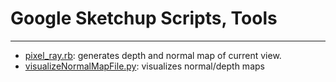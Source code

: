 # Google Sketchup Scripts, Tools

---

* [pixel_ray.rb](https://github.com/AmirooR/sketchup-tools/blob/master/pixel_ray.rb): generates depth and normal map of current view.
* [visualizeNormalMapFile.py](https://github.com/AmirooR/sketchup-tools/blob/master/visualizeNormalMapFile.py): visualizes normal/depth maps

